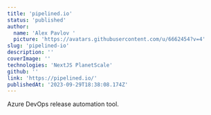 ```yaml
---
title: 'pipelined.io'
status: 'published'
author:
  name: 'Alex Pavlov '
  picture: 'https://avatars.githubusercontent.com/u/6662454?v=4'
slug: 'pipelined-io'
description: ''
coverImage: ''
technologies: 'NextJS PlanetScale'
github: ''
link: 'https://pipelined.io/'
publishedAt: '2023-09-29T18:38:08.174Z'
---
```


Azure DevOps release automation tool.

